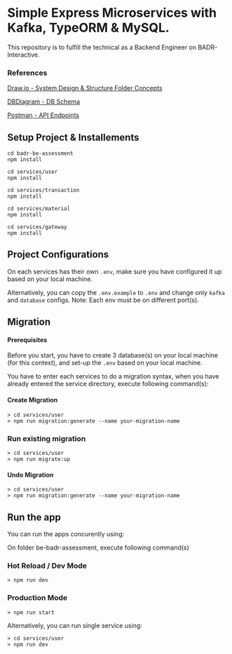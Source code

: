 # Simple Express Microservices with Kafka, TypeORM & MySQL.
This repository is to fulfill the technical as a Backend Engineer on BADR-Interactive.


### References
[Draw.io - System Design & Structure Folder Concepts](https://drive.google.com/file/d/1vTmn0iC6LX1YXymLDytRG8s5TbxXVjaM/view?usp=sharing)

[DBDiagram - DB Schema](https://dbdiagram.io/d/Badr-Backend-Assessment-64507c4fdca9fb07c455a78b)

[Postman - API Endpoints](https://lively-water-387458.postman.co/workspace/regy~fd53316d-d94b-4293-82cc-39ac23ef09e5/folder/3755044-d086c700-f9fe-4e80-9d54-97abf2f91ead?action=share&creator=3755044&ctx=documentation)

## Setup Project & Installements
```
cd badr-be-assessment
npm install

cd services/user
npm install

cd services/transaction
npm install

cd services/material
npm install

cd services/gateway
npm install
```

## Project Configurations
On each services has their own `.env`, make sure you have configured it up based on your local machine.

Alternatively, you can copy the `.env.example` to `.env` and change only `kafka` and `database` configs.
Note: Each env must be on different port(s).


## Migration
#### Prerequisites
Before you start, you have to create 3 database(s) on your local machine (for this context), and set-up the `.env` based on your local machine.


You have to enter each services to do a migration syntax, when you have already entered the service directory, execute following command(s):

#### Create Migration

```
> cd services/user
> npm run migration:generate --name your-migration-name
```

### Run existing migration

```
> cd services/user
> npm run migrate:up
```

#### Undo Migration
```
> cd services/user
> npm run migration:generate --name your-migration-name
```



## Run the app
You can run the apps concurently using:

On folder be-badr-assessment, execute following command(s)

### Hot Reload / Dev Mode
```
> npm run dev
```

### Production Mode
```
> npm run start
```


Alternatively, you can run single service using:
```
> cd services/user
> npm run dev
```
